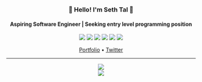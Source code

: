 <!--
**Sephta/Sephta** is a ✨ _special_ ✨ repository because its `README.md` (this file) appears on your GitHub profile.

Here are some ideas to get you started:

- 🔭 I’m currently working on ...
- 🌱 I’m currently learning ...
- 👯 I’m looking to collaborate on ...
- 🤔 I’m looking for help with ...
- 💬 Ask me about ...
- 📫 How to reach me: ...
- 😄 Pronouns: ...
- ⚡ Fun fact: ...
-->

<h3 align="center">🌌 Hello! I'm Seth Tal 🌌</h3>
<h4 align="center">Aspiring Software Engineer | Seeking entry level programming position</h4>

<p align="center">
  <img src="https://img.shields.io/badge/C/C++-Proficient-004283">
  <img src="https://img.shields.io/badge/CSharp-Expert-290064">
  <img src="https://img.shields.io/badge/Unity-Proficient-lightgrey">
  <img src="https://img.shields.io/badge/Python-Expert-green">
  <img src="https://img.shields.io/badge/HTML/CSS-Expert-orange">
  <img src="https://img.shields.io/badge/JavaScript-Intermediate-yellow">
</p>

<p align="center">
  <a href="https://sephta.github.io">Portfolio</a> •
  <a href="https://twitter.com/seth_tal">Twitter</a>
</p>

---

<p align="center">
  <img src="https://github-readme-stats.vercel.app/api?username=Sephta&show_icons=true&count_private=true&title_color=ededed&bg_color=121212&text_color=ededed"> <br>
  <img src="https://github-readme-stats.vercel.app/api/top-langs/?username=Sephta&show_icons=true&title_color=ededed&bg_color=121212&text_color=ededed">
</p>
